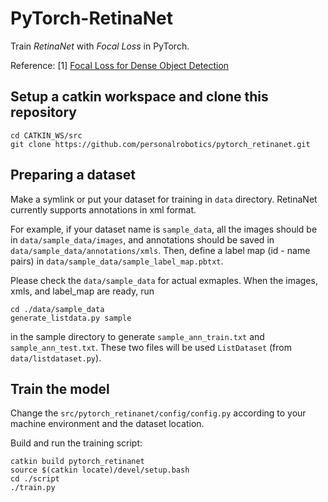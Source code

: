 # PyTorch-RetinaNet
Train _RetinaNet_ with _Focal Loss_ in PyTorch.

Reference:
[1] [Focal Loss for Dense Object Detection](https://arxiv.org/abs/1708.02002)


## Setup a catkin workspace and clone this repository
```
cd CATKIN_WS/src
git clone https://github.com/personalrobotics/pytorch_retinanet.git
```

## Preparing a dataset
Make a symlink or put your dataset for training in `data` directory. RetinaNet currently supports annotations in xml format.

For example, if your dataset name is `sample_data`, all the images should be in `data/sample_data/images`, and annotations should be saved in `data/sample_data/annotations/xmls`. Then, define a label map (id - name pairs) in `data/sample_data/sample_label_map.pbtxt`.

Please check the `data/sample_data` for actual exmaples. When the images, xmls, and label_map are ready, run
```
cd ./data/sample_data
generate_listdata.py sample
```
in the sample directory to generate `sample_ann_train.txt` and `sample_ann_test.txt`. These two files will be used `ListDataset` (from `data/listdataset.py`).


## Train the model
Change the `src/pytorch_retinanet/config/config.py` according to your machine environment and the dataset location.

Build and run the training script:
```
catkin build pytorch_retinanet
source $(catkin locate)/devel/setup.bash
cd ./script
./train.py
```
